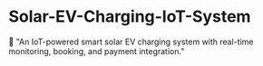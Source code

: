 # Solar-EV-Charging-IoT-System
🚀 "An IoT-powered smart solar EV charging system with real-time monitoring, booking, and payment integration."
